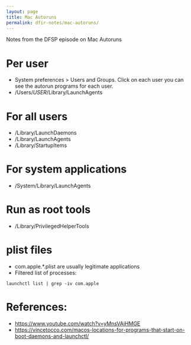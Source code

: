 ```yaml
---
layout: page
title: Mac Autoruns
permalink: dfir-notes/mac-autoruns/
---
```


Notes from the DFSP episode on Mac Autoruns

# Per user
* System preferences > Users and Groups. Click on each user you can see the autorun programs for each user.
* /Users/*USER*/Library/LaunchAgents

# For all users
* /Library/LaunchDaemons
* /Library/LaunchAgents
* /Library/StartupItems

# For system applications
* /System/Library/LaunchAgents

# Run as root tools
* /Library/PrivilegedHelperTools

# plist files
* com.apple.*.plist are usually legitimate applications
* Filtered list of processes:

`launchctl list | grep -iv com.apple`

# References:
* <https://www.youtube.com/watch?v=yMnsVAjHMGE>
* <https://vincetocco.com/macos-locations-for-programs-that-start-on-boot-daemons-and-launchctl/>
